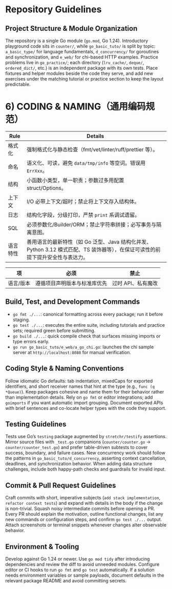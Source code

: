 # Repository Guidelines

## Project Structure & Module Organization
The repository is a single Go module (`go.mod`, Go 1.24). Introductory playground code sits in `counter/`, while `go_basic_tuto/` is split by topic: `a_basic_type/` for language fundamentals, `d_concurrency/` for goroutines and synchronization, and `e_web/` for chi-based HTTP examples. Practice problems live in `go_practice/`; each directory (`lru_cache/`, `deque/`, `ordered_dict/`, etc.) is an independent package with its own tests. Place fixtures and helper modules beside the code they serve, and add new exercises under the matching tutorial or practice section to keep the layout predictable.

# 6) CODING & NAMING（通用编码规范）

| Rule | Details                                                                     |
| ---- | --------------------------------------------------------------------------- |
| 格式化  | 强制格式化与静态检查（fmt/vet/linter/ruff/prettier 等）。                                 |
| 命名   | 语义化、可读，避免 `data/tmp/info` 等空词。错误用 `ErrXxx`。                                 |
| 结构   | 小函数小类型，单一职责；参数过多用配置 struct/Options。                                         |
| 上下文  | I/O 必带上下文/超时；禁止将上下文存入结构体。                                                   |
| 日志   | 结构化字段，分级打印，严禁 `print` 系调试遗留。                                                |
| SQL  | 必须参数化/Builder/ORM；禁止字符串拼接；必写事务与隔离意图。                                        |
| 语言特性 | 善用语言的最新特性（如 Go 泛型、Java 结构化并发、Python 3.12 模式匹配、TS 装饰器等），在保证可读性的前提下提升安全性与表达力。 |


| 项     | 必须               | 禁止                  |
| ----- | ---------------- | ------------------- |
| 语言/版本 | 遵循项目声明版本与标准库优先   | 过时 API、私有魔改         |


## Build, Test, and Development Commands
- `go fmt ./...`: canonical formatting across every package; run it before staging.
- `go test ./...`: executes the entire suite, including tutorials and practice sets; required green before submitting.
- `go build ./...`: quick compile check that surfaces missing imports or type errors early.
- `go run go_basic_tuto/e_web/a_go_chi.go`: launches the chi sample server at `http://localhost:8080` for manual verification.

## Coding Style & Naming Conventions
Follow idiomatic Go defaults: tab indentation, mixedCaps for exported identifiers, and short receiver names that hint at the type (e.g., `func (q *Queue)`). Keep packages cohesive and name them for their behavior rather than implementation details. Rely on `go fmt` or editor integrations; add `goimports` if you want automatic import grouping. Document exported APIs with brief sentences and co-locate helper types with the code they support.

## Testing Guidelines
Tests use Go’s `testing` package augmented by `stretchr/testify` assertions. Mirror source files with `_test.go` companions (`counter/counter.go` → `counter/counter_test.go`) and prefer table-driven subtests to cover success, boundary, and failure cases. New concurrency work should follow the patterns in `go_basic_tuto/d_concurrency`, asserting context cancellation, deadlines, and synchronization behavior. When adding data structure challenges, include both happy-path checks and guardrails for invalid input.

## Commit & Pull Request Guidelines
Craft commits with short, imperative subjects (`add stack implementation`, `refactor context tests`) and expand with details in the body if the change is non-trivial. Squash noisy intermediate commits before opening a PR. Every PR should explain the motivation, outline functional changes, list any new commands or configuration steps, and confirm `go test ./...` output. Attach screenshots or terminal snippets whenever changes alter observable behavior.

## Environment & Tooling
Develop against Go 1.24 or newer. Use `go mod tidy` after introducing dependencies and review the diff to avoid unneeded modules. Configure editor or CI hooks to run `go fmt` and `go test` automatically. If a solution needs environment variables or sample payloads, document defaults in the relevant package README and avoid committing secrets.
